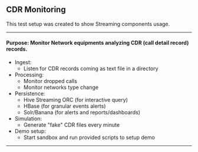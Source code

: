 ## CDR Monitoring 

This test setup was created to show Streaming components usage.

------------------

#### Purpose: Monitor  Network equipments analyzing CDR (call detail record) records.

- Ingest: 
  - Listen for CDR records coming as text file in a directory
- Processing:
  - Monitor dropped calls
  - Monitor networks type change
- Persistence:
  - Hive Streaming ORC (for interactive query) 
  - HBase (for granular events alerts)
  - Solr/Banana (for alerts and reports/dashboards)
- Simulation:
  -  Generate "fake" CDR files every minute 
- Demo setup:
  - Start sandbox and run provided scripts to setup demo 

------------------
	
